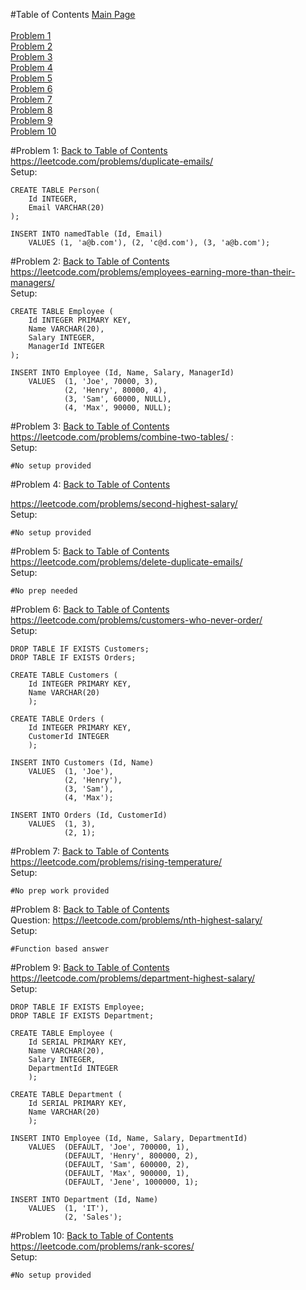 #Table of Contents
[Main Page](https://github.com/lumodon/pastoral-rhea/blob/master/README.md)<br><br>
[Problem 1](#problem-1)<br>
[Problem 2](#problem-2)<br>
[Problem 3](#problem-3)<br>
[Problem 4](#problem-4)<br>
[Problem 5](#problem-5)<br>
[Problem 6](#problem-6)<br>
[Problem 7](#problem-7)<br>
[Problem 8](#problem-8)<br>
[Problem 9](#problem-9)<br>
[Problem 10](#problem-10)<br>

#Problem 1: 
[Back to Table of Contents](#table-of-contents)<br>
https://leetcode.com/problems/duplicate-emails/
<br>Setup:
```
CREATE TABLE Person(
	Id INTEGER,
	Email VARCHAR(20)
);

INSERT INTO namedTable (Id, Email) 
	VALUES (1, 'a@b.com'), (2, 'c@d.com'), (3, 'a@b.com');
```

#Problem 2: 
[Back to Table of Contents](#table-of-contents)<br>
https://leetcode.com/problems/employees-earning-more-than-their-managers/
<br>Setup:
```
CREATE TABLE Employee (
	Id INTEGER PRIMARY KEY,
	Name VARCHAR(20),
	Salary INTEGER,
	ManagerId INTEGER
);

INSERT INTO Employee (Id, Name, Salary, ManagerId) 
	VALUES 	(1, 'Joe', 70000, 3), 
			(2, 'Henry', 80000, 4), 
			(3, 'Sam', 60000, NULL), 
			(4, 'Max', 90000, NULL);
```

#Problem 3:
[Back to Table of Contents](#table-of-contents)<br>
https://leetcode.com/problems/combine-two-tables/ :
<br>Setup:
```
#No setup provided
```

#Problem 4:
[Back to Table of Contents](#table-of-contents)

https://leetcode.com/problems/second-highest-salary/
<br>Setup:
```
#No setup provided
```

#Problem 5:
[Back to Table of Contents](#table-of-contents)<br>
https://leetcode.com/problems/delete-duplicate-emails/
<br>Setup:
```
#No prep needed
```

#Problem 6: 
[Back to Table of Contents](#table-of-contents)<br>
https://leetcode.com/problems/customers-who-never-order/
<br>Setup:
```
DROP TABLE IF EXISTS Customers;
DROP TABLE IF EXISTS Orders;

CREATE TABLE Customers (
	Id INTEGER PRIMARY KEY,
	Name VARCHAR(20)
	);
	
CREATE TABLE Orders (
	Id INTEGER PRIMARY KEY,
	CustomerId INTEGER
	);

INSERT INTO Customers (Id, Name) 
	VALUES 	(1, 'Joe'),
			(2, 'Henry'),
			(3, 'Sam'),
			(4, 'Max');
			
INSERT INTO Orders (Id, CustomerId) 
	VALUES 	(1, 3),
			(2, 1);
```

#Problem 7:
[Back to Table of Contents](#table-of-contents)<br>
https://leetcode.com/problems/rising-temperature/
<br>Setup:
```
#No prep work provided
```

#Problem 8:
[Back to Table of Contents](#table-of-contents)<br>
Question: https://leetcode.com/problems/nth-highest-salary/
<br>Setup:
```
#Function based answer
```


#Problem 9: 
[Back to Table of Contents](#table-of-contents)<br>
https://leetcode.com/problems/department-highest-salary/
<br>Setup: 
```
DROP TABLE IF EXISTS Employee;
DROP TABLE IF EXISTS Department;

CREATE TABLE Employee (
	Id SERIAL PRIMARY KEY,
	Name VARCHAR(20),
	Salary INTEGER,
	DepartmentId INTEGER
	);
	
CREATE TABLE Department (
	Id SERIAL PRIMARY KEY,
	Name VARCHAR(20)
	);

INSERT INTO Employee (Id, Name, Salary, DepartmentId) 
	VALUES 	(DEFAULT, 'Joe', 700000, 1),
			(DEFAULT, 'Henry', 800000, 2),
			(DEFAULT, 'Sam', 600000, 2),
			(DEFAULT, 'Max', 900000, 1),
			(DEFAULT, 'Jene', 1000000, 1);
			
INSERT INTO Department (Id, Name) 
	VALUES 	(1, 'IT'),
			(2, 'Sales');
```

#Problem 10:
[Back to Table of Contents](#table-of-contents)<br>
https://leetcode.com/problems/rank-scores/
<br>Setup:
```
#No setup provided
```

